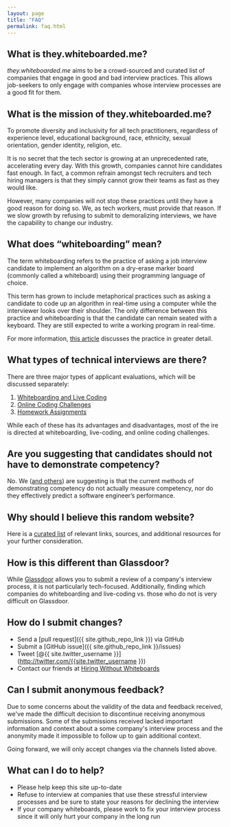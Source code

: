 ```yaml
---
layout: page
title: "FAQ"
permalink: faq.html
---
```


## What is they.whiteboarded.me?

_they.whiteboarded.me_ aims to be a crowd-sourced and curated list of companies
that engage in good and bad interview practices. This allows job-seekers to
only engage with companies whose interview processes are a good fit for them.

## What is the mission of they.whiteboarded.me?

To promote diversity and inclusivity for all tech practitioners, regardless of
experience level, educational background, race, ethnicity, sexual orientation,
gender identity, religion, etc.

It is no secret that the tech sector is growing at an unprecedented rate,
accelerating every day. With this growth, companies cannot hire candidates fast
enough. In fact, a common refrain amongst tech recruiters and tech hiring
managers is that they simply cannot grow their teams as fast as they would
like.

However, many companies will not stop these practices until they have a good
reason for doing so. We, as tech workers, must provide that reason. If we slow
growth by refusing to submit to demoralizing interviews, we have the capability
to change our industry.

## What does “whiteboarding” mean?

The term whiteboarding refers to the practice of asking a job interview
candidate to implement an algorithm on a dry-erase marker board (commonly
called a whiteboard) using their programming language of choice.

This term has grown to include metaphorical practices such as asking a candidate to code up
an algorithm in real-time using a computer while the interviewer looks over
their shoulder. The only difference between this practice and whiteboarding is that the
candidate can remain seated with a keyboard. They are still expected to write
a working program in real-time.

For more information, [this
article](/interview_types/whiteboarding_and_live_coding.html) discusses the
practice in greater detail.

## What types of technical interviews are there?

There are three major types of applicant evaluations, which will be discussed
separately:

1. [Whiteboarding and Live Coding](/interview_types/whiteboarding_and_live_coding.html)
2. [Online Coding Challenges](/interview_types/online_coding_challenges.html)
3. [Homework Assignments](/interview_types/homework.html)

While each of these has its advantages and disadvantages, most of the
ire is directed at whiteboarding, live-coding, and online coding challenges.

## Are you suggesting that candidates should not have to demonstrate competency?

No. We ([and others](/additional-resources.html)) are suggesting is that
the current methods of demonstrating competency do not actually measure
competency, nor do they effectively predict a software engineer’s performance.

## Why should I believe this random website?

Here is a [curated list](/additional-resources.html) of relevant links, sources,
and additional resources for your further consideration.

## How is this different than Glassdoor?

While [Glassdoor](http://www.glassdoor.com) allows you to submit a review of
a company's interview process, it is not particularly tech-focused. Additionally,
finding which companies do whiteboarding and live-coding vs. those who do not
is very difficult on Glassdoor.

## How do I submit changes?

- Send a [pull request]({{ site.github_repo_link }}) via GitHub
- Submit a [GitHub issue]({{ site.github_repo_link }}/issues)
- Tweet [@{{ site.twitter_username }}](http://twitter.com/{{site.twitter_username }})
- Contact our friends at [Hiring Without Whiteboards](http://github.com/poteto/hiring-without-whiteboards)

## Can I submit anonymous feedback?

Due to some concerns about the validity of the data and feedback received, we've
made the difficult decision to discontinue receiving anonymous submissions.
Some of the submissions received lacked important information and context about
a some company's interview process and the anonymity made it impossible
to follow up to gain additional context.

Going forward, we will only accept changes via the channels listed above.

## What can I do to help?

- Please help keep this site up-to-date
- Refuse to interview at companies that use these stressful interview processes
  and be sure to state your reasons for declining the interview
- If your company whiteboards, please work to fix your interview process since
  it will only hurt your company in the long run
